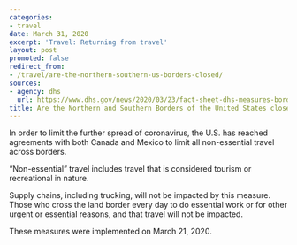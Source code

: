 ```yaml
---
categories:
- travel
date: March 31, 2020
excerpt: 'Travel: Returning from travel'
layout: post
promoted: false
redirect_from:
- /travel/are-the-northern-southern-us-borders-closed/
sources:
- agency: dhs
  url: https://www.dhs.gov/news/2020/03/23/fact-sheet-dhs-measures-border-limit-further-spread-coronavirus
title: Are the Northern and Southern Borders of the United States closed?
---
```


In order to limit the further spread of coronavirus, the U.S. has reached agreements with both Canada and Mexico to limit all non-essential travel across borders.

“Non-essential” travel includes travel that is considered tourism or recreational in nature.

Supply chains, including trucking, will not be impacted by this measure.
Those who cross the land border every day to do essential work or for other urgent or essential reasons, and that travel will not be impacted.

These measures were implemented on March 21, 2020.